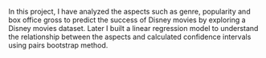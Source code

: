 In this project, I have analyzed the aspects such as genre, popularity and box office gross to predict the success of Disney movies by exploring a Disney movies dataset. Later I built a linear regression model to understand the relationship between the aspects and calculated confidence intervals using pairs bootstrap method.
